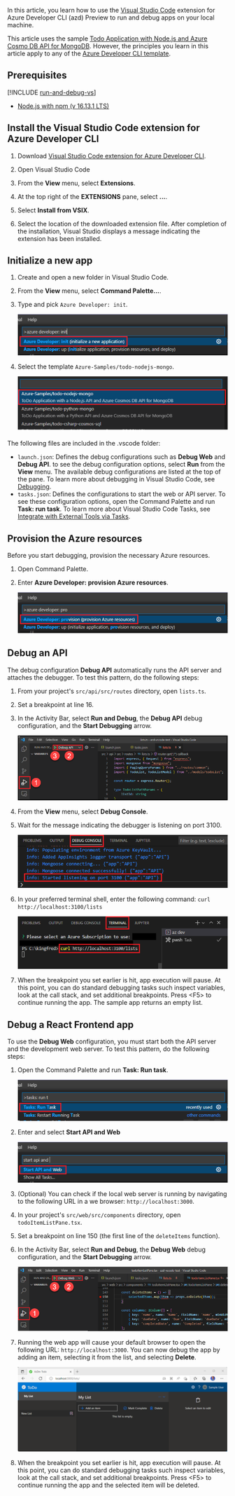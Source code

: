 In this article, you learn how to use the [Visual Studio Code](https://code.visualstudio.com/docs) extension for Azure Developer CLI (azd) Preview to run and debug apps on your local machine.

This article uses the sample [Todo Application with Node.js and Azure Cosmo DB API for MongoDB](https://github.com/azure-samples/todo-nodejs-mongo). However, the principles you learn in this article apply to any of the [Azure Developer CLI template](../overview.md#azure-developer-cli-templates).

## Prerequisites

[!INCLUDE [run-and-debug-vs](azd-install.md)]
- [Node.js with npm (v 16.13.1 LTS)](https://nodejs.org/)

## Install the Visual Studio Code extension for Azure Developer CLI

1. Download [Visual Studio Code extension for Azure Developer CLI](https://azuresdkreleasepreview.blob.core.windows.net/azd/vscode/latest/azure-dev-latest.vsix).

1. Open Visual Studio Code

1. From the **View** menu, select **Extensions**.

1. At the top right of the **EXTENSIONS** pane, select **...**.

1. Select **Install from VSIX**.

1. Select the location of the downloaded extension file. After completion of the installation, Visual Studio displays a message indicating the extension has been installed.

## Initialize a new app

1. Create and open a new folder in Visual Studio Code.

1. From the **View** menu, select **Command Palette...**.

1. Type and pick `Azure Developer: init`.

    !["Visual Studio Code azd extension option to initialize a new app"](../media/how-to-use-vscode-extension-to-debug-locally/cmd-init.png)

1. Select the template `Azure-Samples/todo-nodejs-mongo`.

    !["This article uses the todo-nodejs-mongo sample template"](../media/how-to-use-vscode-extension-to-debug-locally/sample-template.png)

The following files are included in the .vscode folder:

- `launch.json`: Defines the debug configurations such as **Debug Web** and **Debug API**. to see the debug configuration options, select **Run** from the **View** menu. The available debug configurations are listed at the top of the pane. To learn more about debugging in Visual Studio Code, see [Debugging](https://code.visualstudio.com/docs/editor/debugging).
- `tasks.json`: Defines the configurations to start the web or API server. To see these configuration options, open the Command Palette and run **Task: run task**. To learn more about Visual Studio Code Tasks, see [Integrate with External Tools via Tasks](https://code.visualstudio.com/docs/editor/tasks).

## Provision the Azure resources

Before you start debugging, provision the necessary Azure resources.

1. Open Command Palette.

1. Enter **Azure Developer: provision Azure resources**.

    !["Visual Studio Code azd extension option to provision the Azure resources for a new app"](../media/how-to-use-vscode-extension-to-debug-locally/cmd-provision.png)

## Debug an API

The debug configuration **Debug API** automatically runs the API server and attaches the debugger. To test this pattern, do the following steps:

1. From your project's `src/api/src/routes` directory, open `lists.ts`.

1. Set a breakpoint at line 16.

1. In the Activity Bar, select **Run and Debug**, the **Debug API** debug configuration, and the **Start Debugging** arrow.

    !["Setting the debug configuration to Debug API"](../media/how-to-use-vscode-extension-to-debug-locally/debug-api.png)

1. From the **View** menu, select **Debug Console**.

1. Wait for the message indicating the debugger is listening on port 3100.

    !["Message in Debug Console indicating debugger is listening on port 3100"](../media/how-to-use-vscode-extension-to-debug-locally/started-listening-on-port.png)

1. In your preferred terminal shell, enter the following command: `curl http://localhost:3100/lists`

    !["Use cURL to connect to the API server"](../media/how-to-use-vscode-extension-to-debug-locally/run-curl-command.png)

1. When the breakpoint you set earlier is hit, app execution will pause. At this point, you can do standard debugging tasks such inspect variables, look at the call stack, and set additional breakpoints. Press &lt;F5> to continue running the app. The sample app returns an empty list.

## Debug a React Frontend app

To use the **Debug Web** configuration, you must start both the API server and the development web server. To test this pattern, do the following steps:

1. Open the Command Palette and run **Task: Run task**.

    !["Running a Visual Studio Code Task"](../media/how-to-use-vscode-extension-to-debug-locally/run-task.png)

1. Enter and select **Start API and Web**

    !["Select the task Start API and Web"](../media/how-to-use-vscode-extension-to-debug-locally/run-task-api.png)

1. (Optional) You can check if the local web server is running by navigating to the following URL in a we browser: `http://localhost:3000`.

1. In your project's `src/web/src/components` directory, open `todoItemListPane.tsx`.

1. Set a breakpoint on line 150 (the first line of the `deleteItems` function).

1. In the Activity Bar, select **Run and Debug**, the **Debug Web** debug configuration, and the **Start Debugging** arrow.

    !["Setting the debug configuration to Debug Web"](../media/how-to-use-vscode-extension-to-debug-locally/debug-web.png)

1. Running the web app will cause your default browser to open the following URL: `http://localhost:3000`. You can now debug the app by adding an item, selecting it from the list, and selecting **Delete**.

    !["The sample NodeJS Mongo app allows you to add and delete text items"](../media/how-to-use-vscode-extension-to-debug-locally/sample-app.png)

1. When the breakpoint you set earlier is hit, app execution will pause. At this point, you can do standard debugging tasks such inspect variables, look at the call stack, and set additional breakpoints. Press &lt;F5> to continue running the app and the selected item will be deleted.